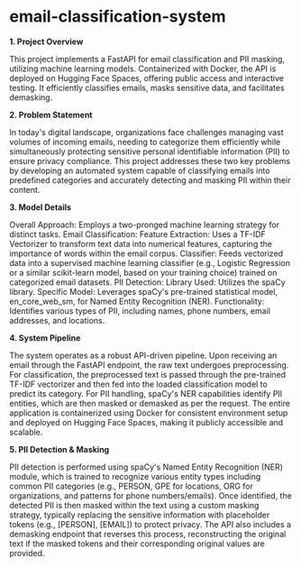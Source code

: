# email-classification-system

**1. Project Overview**

This project implements a FastAPI for email classification and PII masking, utilizing machine learning models. Containerized with Docker, the API is deployed on Hugging Face Spaces, offering public access and interactive testing. It efficiently classifies emails, masks sensitive data, and facilitates demasking.

**2. Problem Statement**

In today's digital landscape, organizations face challenges managing vast volumes of incoming emails, needing to categorize them efficiently while simultaneously protecting sensitive personal identifiable information (PII) to ensure privacy compliance. This project addresses these two key problems by developing an automated system capable of classifying emails into predefined categories and accurately detecting and masking PII within their content.

**3. Model Details**

Overall Approach: Employs a two-pronged machine learning strategy for distinct tasks.
Email Classification:
Feature Extraction: Uses a TF-IDF Vectorizer to transform text data into numerical features, capturing the importance of words within the email corpus.
Classifier: Feeds vectorized data into a supervised machine learning classifier (e.g., Logistic Regression or a similar scikit-learn model, based on your training choice) trained on categorized email datasets.
PII Detection:
Library Used: Utilizes the spaCy library.
Specific Model: Leverages spaCy's pre-trained statistical model, en_core_web_sm, for Named Entity Recognition (NER).
Functionality: Identifies various types of PII, including names, phone numbers, email addresses, and locations.

**4. System Pipeline**

The system operates as a robust API-driven pipeline. Upon receiving an email through the FastAPI endpoint, the raw text undergoes preprocessing. For classification, the preprocessed text is passed through the pre-trained TF-IDF vectorizer and then fed into the loaded classification model to predict its category. For PII handling, spaCy's NER capabilities identify PII entities, which are then masked or demasked as per the request. The entire application is containerized using Docker for consistent environment setup and deployed on Hugging Face Spaces, making it publicly accessible and scalable.

**5. PII Detection & Masking**

PII detection is performed using spaCy's Named Entity Recognition (NER) module, which is trained to recognize various entity types including common PII categories (e.g., PERSON, GPE for locations, ORG for organizations, and patterns for phone numbers/emails). Once identified, the detected PII is then masked within the text using a custom masking strategy, typically replacing the sensitive information with placeholder tokens (e.g., [PERSON], [EMAIL]) to protect privacy. The API also includes a demasking endpoint that reverses this process, reconstructing the original text if the masked tokens and their corresponding original values are provided.


